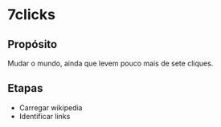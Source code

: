 # 7clicks

## Propósito
Mudar o mundo, ainda que levem pouco mais de sete cliques.

## Etapas
* Carregar wikipedia
* Identificar links
